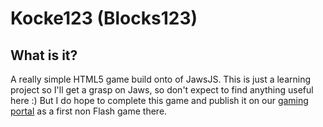 # Kocke123 (Blocks123)

## What is it?
A really simple HTML5 game build onto of JawsJS.
This is just a learning project so I'll get a grasp on Jaws, so don't expect to find anything useful here :) But I do hope to complete this game and publish it on our [gaming portal](http://www.igre123.com "Igre123") as a first non Flash game there.